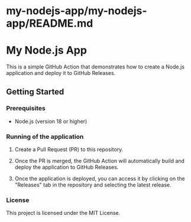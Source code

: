 # my-nodejs-app/my-nodejs-app/README.md

# My Node.js App

This is a simple GitHub Action that demonstrates how to create a Node.js application and deploy it to GitHub Releases.

## Getting Started

### Prerequisites

- Node.js (version 18 or higher)

### Running of the application

1. Create a Pull Request (PR) to this repository.

2. Once the PR is merged, the GitHub Action will automatically build and deploy the application to GitHub Releases.

3. Once the application is deployed, you can access it by clicking on the "Releases" tab in the repository and selecting the latest release.

### License

This project is licensed under the MIT License.